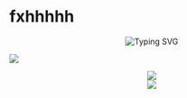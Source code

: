 # fxhhhhh

<div align="center"> <img src="https://readme-typing-svg.demolab.com?font=Fira+Code&pause=1000&color=DE95F7&width=435&lines=I'm+Xihan+Fu;Software+Engineer+" alt="Typing SVG" /> </div>

  <!-- knock code pictures  -->
  <img src="https://cdn.jsdelivr.net/gh/sun0225SUN/sun0225SUN/assets/images/coding.gif" /><br>

<div align="center"> <img src="https://github-readme-stats.vercel.app/api?username=fxhhhhh&hide_title=true&hide_border=true&show_icons=trueline_height=21&text_color=000&icon_color=000&bg_color=0,ea6161,ffc64d,fffc4d,52fa5a&theme=graywhite" /> </div>
<div align="center"> <img src="https://github-readme-stats.vercel.app/api/top-langs/?username=anuraghazra&layout=compact)](https://github.com/anuraghazra/github-readme-stats" /> </div>


